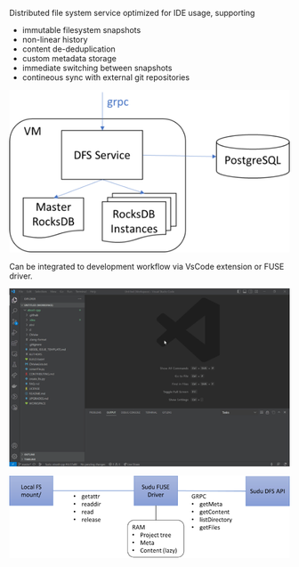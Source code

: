 Distributed file system service optimized for IDE usage, supporting

* immutable filesystem snapshots 
* non-linear history 
* content de-deduplication 
* custom metadata storage 
* immediate switching between snapshots 
* contineous sync with external git repositories

![dfs-arch-scheme](/assets/images/sudu/dfs-arch-scheme.png)

Can be integrated to development workflow via VsCode extension or FUSE driver.

![dfs-vscode](/assets/images/sudu/dfs-vscode.png)

![dfs-fuse](/assets/images/sudu/dfs-fuse.png)

